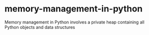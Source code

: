 # memory-management-in-python
Memory management in Python involves a private heap containing all Python objects and data structures

